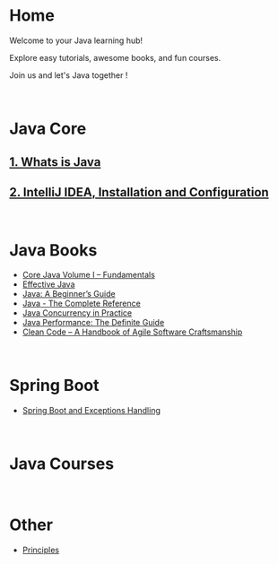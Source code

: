 # **Home**

Welcome to your Java learning hub! 

Explore easy tutorials, awesome books, and fun courses. 

Join us and let's Java together !

<br>

# **Java Core**

## [1. Whats is Java](Core%20Java/1.%20Whats%20is%20Java.md)

## [2. IntelliJ IDEA, Installation and Configuration](Core%20Java/2.%20IntelliJ%20IDEA,%20Installation%20and%20Configuration.md)
<br>

# **Java Books**

- [Core Java Volume I – Fundamentals](http://geni.us/YHJX7v)
- [Effective Java](http://geni.us/RuQ6d)
- [Java: A Beginner’s Guide](http://geni.us/t0Y89c)
- [Java - The Complete Reference](http://geni.us/WBj4)
- [Java Concurrency in Practice](http://geni.us/7d3hFgB)
- [Java Performance: The Definite Guide](http://geni.us/B6XAX)
- [Clean Code – A Handbook of Agile Software Craftsmanship](http://geni.us/gteGs5m)

<br>

# **Spring Boot**

- [Spring Boot and Exceptions Handling](Spring%20Boot/Spring%20Boot%20and%20Exceptions%20Handling.md)
<br>

# **Java Courses**

<br>

# **Other**

- [Principles](Principles.md)
  

